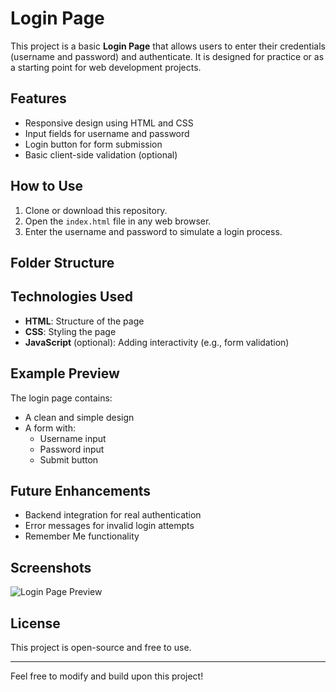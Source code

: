 # Login Page

This project is a basic **Login Page** that allows users to enter their credentials (username and password) and authenticate. It is designed for practice or as a starting point for web development projects.

## Features
- Responsive design using HTML and CSS
- Input fields for username and password
- Login button for form submission
- Basic client-side validation (optional)

## How to Use
1. Clone or download this repository.
2. Open the `index.html` file in any web browser.
3. Enter the username and password to simulate a login process.

## Folder Structure




## Technologies Used
- **HTML**: Structure of the page
- **CSS**: Styling the page
- **JavaScript** (optional): Adding interactivity (e.g., form validation)

## Example Preview
The login page contains:
- A clean and simple design
- A form with:
  - Username input
  - Password input
  - Submit button

## Future Enhancements
- Backend integration for real authentication
- Error messages for invalid login attempts
- Remember Me functionality

## Screenshots
![Login Page Preview](https://via.placeholder.com/800x400?text=Login+Page+Preview)

## License
This project is open-source and free to use.

---
Feel free to modify and build upon this project!
